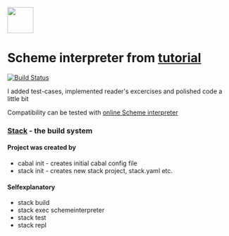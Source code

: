<a href='http://www.recurse.com' title='Made with love at the Recurse Center'><img src='https://cloud.githubusercontent.com/assets/2883345/11322972/9e553260-910b-11e5-8de9-a5bf00c352ef.png' height='59px'/></a>

# Scheme interpreter from [tutorial](https://en.wikibooks.org/wiki/Write_Yourself_a_Scheme_in_48_Hours)

[![Build Status](https://travis-ci.org/fokot/schemeinterpreter.svg?branch=master)](https://travis-ci.org/fokot/schemeinterpreter)


I added test-cases, implemented reader's excercises and polished code a little bit

Compatibility can be tested with [online Scheme interpreter](https://repl.it/languages/Scheme)

### [Stack](http://haskellstack.org) - the build system
#### Project was created by
* cabal init - creates initial cabal config file
* stack init - creates new stack project, stack.yaml etc.

#### Selfexplanatory
* stack build
* stack exec schemeinterpreter
* stack test
* stack repl 
